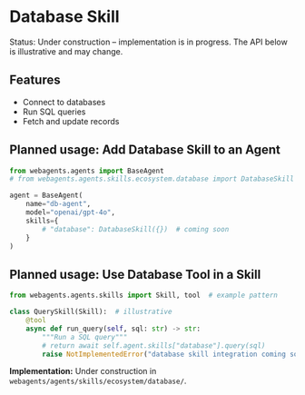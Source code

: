 # Database Skill

Status: Under construction – implementation is in progress. The API below is illustrative and may change.

## Features
- Connect to databases
- Run SQL queries
- Fetch and update records

## Planned usage: Add Database Skill to an Agent
```python
from webagents.agents import BaseAgent
# from webagents.agents.skills.ecosystem.database import DatabaseSkill  # coming soon

agent = BaseAgent(
    name="db-agent",
    model="openai/gpt-4o",
    skills={
        # "database": DatabaseSkill({})  # coming soon
    }
)
```

## Planned usage: Use Database Tool in a Skill
```python
from webagents.agents.skills import Skill, tool  # example pattern

class QuerySkill(Skill):  # illustrative
    @tool
    async def run_query(self, sql: str) -> str:
        """Run a SQL query"""
        # return await self.agent.skills["database"].query(sql)
        raise NotImplementedError("database skill integration coming soon")
```

**Implementation:** Under construction in `webagents/agents/skills/ecosystem/database/`.